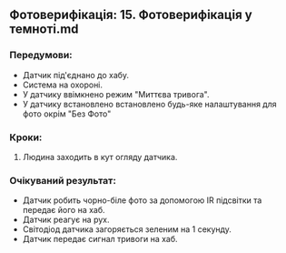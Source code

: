 ## Фотоверифікація: 15. Фотоверифікація у темноті.md

### Передумови:
 - Датчик під'єднано до хабу.
 - Система на охороні.
 - У датчику ввімкнено режим "Миттєва тривога".
 - У датчику встановлено встановлено будь-яке налаштування для фото окрім "Без Фото"

### Кроки:
1. Людина заходить в кут огляду датчика.

### Очікуваний результат:
- Датчик робить чорно-біле фото за допомогою IR підсвітки та передає його на хаб.
- Датчик реагує на рух.
- Світодіод датчика загоряється зеленим на 1 секунду.
- Датчик передає сигнал тривоги на хаб.



